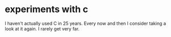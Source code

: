 # experiments with c

I haven't actually used C in 25 years.  Every now and then I consider taking a look at it again.  I rarely get very far.
